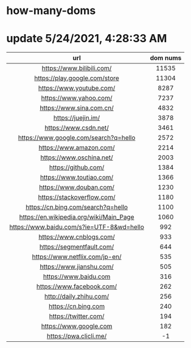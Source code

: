# how-many-doms

# update 5/24/2021, 4:28:33 AM

url | dom nums
:-: | :-:
https://www.bilibili.com/ | 11535
https://play.google.com/store | 11304
https://www.youtube.com/ | 8287
https://www.yahoo.com/ | 7237
https://www.sina.com.cn/ | 4832
https://juejin.im/ | 3878
https://www.csdn.net/ | 3461
https://www.google.com/search?q=hello | 2572
https://www.amazon.com/ | 2214
https://www.oschina.net/ | 2003
https://github.com/ | 1384
https://www.toutiao.com/ | 1366
https://www.douban.com/ | 1230
https://stackoverflow.com/ | 1180
https://cn.bing.com/search?q=hello | 1100
https://en.wikipedia.org/wiki/Main_Page | 1060
https://www.baidu.com/s?ie=UTF-8&wd=hello | 992
https://www.cnblogs.com/ | 933
https://segmentfault.com/ | 644
https://www.netflix.com/jp-en/ | 535
https://www.jianshu.com/ | 505
https://www.baidu.com | 316
https://www.facebook.com/ | 262
http://daily.zhihu.com/ | 256
https://cn.bing.com | 240
https://twitter.com/ | 194
https://www.google.com | 182
https://pwa.clicli.me/ | -1
